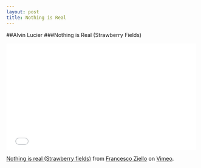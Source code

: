 ```yaml
---
layout: post
title: Nothing is Real
---
```


##Alvin Lucier
###Nothing is Real (Strawberry Fields)

<iframe src="//player.vimeo.com/video/94386060" width="500" height="281" frameborder="0" webkitallowfullscreen mozallowfullscreen allowfullscreen></iframe> <p><a href="http://vimeo.com/94386060">Nothing is real (Strawberry fields)</a> from <a href="http://vimeo.com/user27763645">Francesco Ziello</a> on <a href="https://vimeo.com">Vimeo</a>.</p>